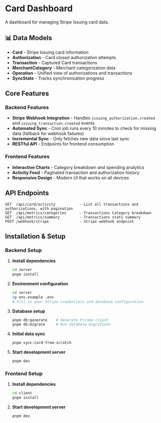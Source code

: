 # Card Dashboard

A dashboard for managing Stripe Issuing card data.

## 📊 Data Models

- **Card** - Stripe Issuing card information
- **Authorization** - Card closed authorization attempts
- **Transaction** - Captured Card transactions
- **MerchantCategory** - Merchant categorization data
- **Operation** - Unified view of authorizations and transactions
- **SyncState** - Tracks synchronization progress

## Core Features

### Backend Features

- **Stripe Webhook Integration** - Handles `issuing_authorization.created` and `issuing_transaction.created` events
- **Automated Sync** - Cron job runs every 10 minutes to check for missing data (fallback for webhook failures)
- **Incremental Sync** - Only fetches new data since last sync
- **RESTful API** - Endpoints for frontend consumption

### Frontend Features

- **Interactive Charts** - Category breakdown and spending analytics
- **Activity Feed** - Paginated transaction and authorization history
- **Responsive Design** - Modern UI that works on all devices

## API Endpoints

```
GET  /api/card/activity           - List all transactions and authorizations, with pagination
GET  /api/metrics/categories      - Transactions Category breakdown
GET  /api/metrics/summary         - Transactions stats summary
POST /webhook/stripe              - Stripe webhook endpoint
```

## Installation & Setup

### Backend Setup

1. **Install dependencies**

   ```bash
   cd server
   pnpm install
   ```

2. **Environment configuration**

   ```bash
   cd server
   cp env.example .env
   # Fill in your Stripe credentials and database configuration
   ```

3. **Database setup**

   ```bash
   pnpm db:generate    # Generate Prisma client
   pnpm db:migrate     # Run database migrations
   ```

4. **Initial data sync**

   ```bash
   pnpm sync:card-from-scratch
   ```

5. **Start development server**
   ```bash
   pnpm dev
   ```

### Frontend Setup

1. **Install dependencies**

   ```bash
   cd client
   pnpm install
   ```

2. **Start development server**
   ```bash
   pnpm dev
   ```
